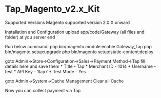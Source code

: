 # Tap_Magento_v2.x_Kit

Supported Versions
Magento supported version 2.0.X onward

Installation and Configuration
upload app/code/Gateway (all files and folder) at you server end

Run below command:
php bin/magento module:enable Gateway_Tap
php bin/magento setup:upgrade
php bin/magento setup:static-content:deploy


goto Admin->Store->Configuration->Sales->Payment Method->Tap
fill details here and save them
		* Title - Tap
		* Merchant ID - 1014
        * Username - test
        * API Key - 1tap7
        * Test Mode - Yes

goto Admin->System->Cache Management
Clear all Cache

Now you can collect payment via Tap